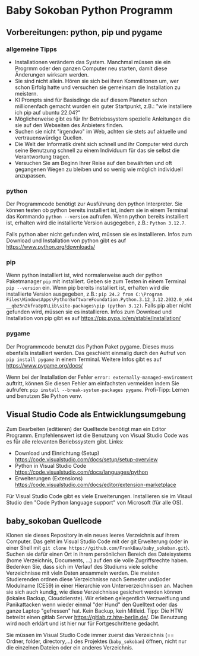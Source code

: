 # Baby Sokoban Python Programm

## Vorbereitungen: python, pip und pygame

### allgemeine Tipps 
- Installationen verändern das System. Manchmal müssen sie ein Progrmm oder den ganzen Computer neu starten, damit diese Änderungen wirksam werden. 
- Sie sind nicht allein. Hören sie sich bei ihren Kommilitonen um, wer schon Erfolg hatte und versuchen sie gemeinsam die Installation zu meistern.
- KI Prompts sind für Basisdinge die auf diesem Planeten schon millionenfach gemacht wurden ein guter Startpunkt, z.B.: "wie installiere ich pip auf ubuntu 22.04?"
- Möglicherweise gibt es für Ihr Betriebssystem spezielle Anleitungen die sie auf den Webseiten des Anbieters finden.
- Suchen sie nicht "irgendwo" im Web, achten sie stets auf aktuelle und vertrauenswürdige Quellen.
- Die Welt der Informatik dreht sich schnell und ihr Computer wird durch seine Benutzung schnell zu einem Individuum für das sie selbst die Verantwortung tragen.
- Versuchen Sie am Beginn Ihrer Reise auf den bewährten und oft gegangenen Wegen zu bleiben und so wenig wie möglich individuell anzupassen. 

### python
Der Programmcode benötigt zur Ausführung den python Interpreter. 
Sie können testen ob python bereits installiert ist, indem sie in einem Terminal das Kommando `python --version` aufrufen.
Wenn python bereits installiert ist, erhalten wird die installierte Version ausgegeben, z.B.: `Python 3.12.7`.

Falls python aber nicht gefunden wird, müssen sie es installieren.
Infos zum Download und Installation von python gibt es auf https://www.python.org/downloads/

### pip
Wenn python installiert ist, wird normalerweise auch der python Paketmanager `pip` mit installiert.
Geben sie zum Testen in einem Terminal `pip --version` ein. 
Wenn pip bereits installiert ist, erhalten wird die installierte Version ausgegeben, z.B.: 
`pip 24.2 from C:\Program Files\WindowsApps\PythonSoftwareFoundation.Python.3.12_3.12.2032.0_x64__qbz5n2kfra8p0\Lib\site-packages\pip (python 3.12)`.
Falls pip aber nicht gefunden wird, müssen sie es installieren.
Infos zum Download und Installation von pip gibt es auf https://pip.pypa.io/en/stable/installation/

### pygame
Der Programmcode benutzt das Python Paket pygame. Dieses muss ebenfalls installiert werden.
Das geschieht einmalig durch den Aufruf von `pip install pygame` in einem Terminal.
Weitere Infos gibt es auf https://www.pygame.org/docs/

Wenn bei der Installation der Fehler `error: externally-managed-environment` auftritt, können Sie diesen Fehler am einfachsten vermeiden indem Sie aufrufen:
`pip install --break-system-packages pygame`. Profi-Tipp: Lernen und benutzen Sie Python venv.


## Visual Studio Code als Entwicklungsumgebung
Zum Bearbeiten (editieren) der Quelltexte benötigt man ein Editor Programm. Empfehlenswert ist die Benutzung von Visual Studio Code was es für alle relevanten Beriebssystem gibt.
Links:
- Download und Einrichtung (Setup) https://code.visualstudio.com/docs/setup/setup-overview
- Python in Visual Studio Code https://code.visualstudio.com/docs/languages/python
- Erweiterungen (Extensions) https://code.visualstudio.com/docs/editor/extension-marketplace

Für Visual Studio Code gibt es viele Erweiterungen. Installieren sie im Visaul Studio den "Code Python language support" von Microsoft (für alle OS). 

## baby_sokoban Quellcode
Klonen sie dieses Repository in ein neues leeres Verzeichnis auf ihrem Computer.
Das geht im Visual Studio Code mit der git Erweiterung (oder in einer Shell mit `git clone https://github.com/FrankBau/baby_sokoban.git`).  
Suchen sie dafür einen Ort in ihrem persönlichen Bereich des Dateisystems (home Verzeichnis, Documents, ...) auf den sie volle Zugriffsrechte haben. 
Bedenken Sie, dass sich im Verlauf des Studiums viele solche Verzeichnisse mit vieln Daten ansammeln werden. Die meisten Studierenden ordnen diese Verzeichnisse nach Semester und/oder Modulname (CE59) in einer Hierarchie von Unterverzeichnissen an. Machen sie sich auch kundig, wie diese Verzeichnisse gesichert werden können (lokales Backup, Clouddienste). Wir erleben gelegentlich Verzweiflung und Panikattacken wenn wieder einmal "der Hund" den Quelltext oder das ganze Laptop "gefressen" hat. Kein Backup, kein Mitleid. Tipp: Die HTW betreibt einen gitlab Server https://gitlab.rz.htw-berlin.de/. Die Benutzung wird noch erklärt und ist hier nur für Fortgeschrittene gedacht.

Sie müssen im Visual Studio Code immer zuerst das Verzeichnis (== Ordner, folder, directory,...) des Projektes (`baby_sokoban`) öffnen, nicht nur die einzelnen Dateien oder ein anderes Verzeichnis.
